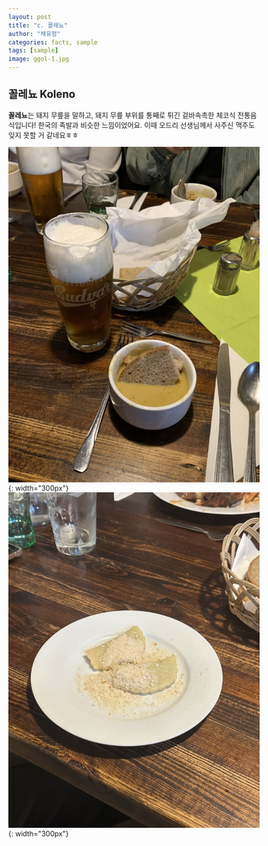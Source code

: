 ```yaml
---
layout: post
title: "c. 꼴레뇨"
author: "채유정"
categories: facts, sample
tags: [sample]
image: ggol-1.jpg
---
```


## 꼴레뇨 Koleno

**꼴레뇨**는 돼지 무릎을 말하고, 돼지 무릎 부위를 통째로 튀긴 겉바속촉한 체코식 전통음식입니다! 한국의 족발과 비슷한 느낌이었어요. 이때 오드리 선생님께서 사주신 맥주도 잊지 못할 거 같네요ㅎㅎ

![이미지](/assets/img/ggol-2.jpg "꼴레뇨"){: width="300px"}
![이미지](/assets/img/ggol-3.jpg "꼴레뇨"){: width="300px"}

